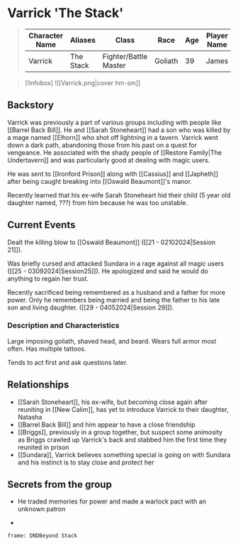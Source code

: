 # Varrick 'The Stack'
>  Character Name | Aliases | Class | Race | Age | Player Name |
>  -- | -- | -- | -- | -- | -- |
> Varrick | The Stack|Fighter/Battle Master|Goliath|39|James|

> [!infobox]
> ![[Varrick.png|cover hm-sm]]

## Backstory
Varrick was previously a part of various groups including with people like [[Barrel Back Bill]]. He and [[Sarah Stoneheart]] had a son who was killed by a mage named [[Elhorn]] who shot off lightning in a tavern. Varrick went down a dark path, abandoning those from his past on a quest for vengeance.  He associated with the shady people of [[Restore Family|The Undertavern]] and was particularly good at dealing with magic users.

He was sent to [[Ironford Prison]] along with [[Cassius]] and [[Japheth]] after being caught breaking into [[Oswald Beaumont]]'s manor.

Recently learned that his ex-wife Sarah Stoneheart hid their child (5 year old daughter named, ???) from him because he was too unstable.

## Current Events
Dealt the killing blow to [[Oswald Beaumont]] ([[21 - 02102024|Session 21]]).

Was briefly cursed and attacked Sundara in a rage against all magic users ([[25 - 03092024|Session25]]). He apologized and said he would do anything to regain her trust.

Recently sacrificed being remembered as a husband and a father for more power. Only he remembers being married and being the father to his late son and living daughter. ([[29 - 04052024|Session 29]]).

### Description and Characteristics
Large imposing goliath, shaved head, and beard. Wears full armor most often. Has multiple tattoos.

Tends to act first and ask questions later.

## Relationships
- [[Sarah Stoneheart]], his ex-wife, but becoming close again after reuniting in [[New Calim]], has yet to introduce Varrick to their daughter, Natasha
- [[Barrel Back Bill]] and him appear to have a close friendship
- [[Briggs]], previously in a group together, but suspect some animosity as Briggs crawled up Varrick's back and stabbed him the first time they reunited in prison
- [[Sundara]], Varrick believes something special is going on with Sundara and his instinct is to stay close and protect her

## Secrets from the group
- He traded memories for power and made a warlock pact with an unknown patron


-
``` custom-frames
frame: DNDBeyond Stack
```